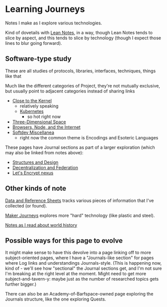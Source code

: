 # Learning Journeys

Notes I make as I explore various technologies.

Kind of dovetails with [Lean Notes][], in a way, though Lean Notes tends to slice by aspect, and this tends to slice by technology (though I expect those lines to blur going forward).

[Lean Notes]: f00c3d23-8848-4bb4-8d7a-d009f7344374.md

## Software-type study

These are all studies of protocols, libraries, interfaces, techniques, things like that

Much like the different categories of Project, they're not mutually exclusive, but usually point to adjacent categories instead of sharing links

- [Close to the Kernel](aab8f713-cba7-457c-aa4c-f77c00f5ef99.md)
  - relatively speaking
  - [Kubernetes](f7ab56ca-06db-4c96-808f-4d0b0ee47819.md)
    - so hot right now
- [Three-Dimensional Space](99e3281d-db72-429b-a6c2-9aea173d1db7.md)
- [Browsers, Node, and the Internet](18121112-bde0-4717-a221-d4f4b38155fd.md)
- [Softdev Miscellanea](e4f7fc4a-7242-45e0-8631-7586727fa1e9.md)
  - right now the common theme is Encodings and Esoteric Languages

These pages have Journal sections as part of a larger exploration (which may also be linked from notes above):

- [Structures and Design](8642721a-f8a5-41c3-a21c-dba6decb200a.md)
- [Decentralization and Federation](c47c2afa-59e0-4cde-a5b5-6afe4509ac46.md)
- [Let's Encrypt nexus](4ea48809-1a9d-42b6-aebc-22902d831c24.md)

## Other kinds of note

[Data and Reference Sheets](3823093b-64d3-43f8-ab26-853d39123d90.md) tracks various pieces of information that I've collected (or found).

[Maker Journeys](cd84567a-5cb9-43e8-85b0-bfe39960655a.md) explores more "hard" technology (like plastic and steel).

[Notes as I read about world history](9e5cecef-00f7-48af-87f1-e68b0b3f3463.md)

## Possible ways for this page to evolve

It might make sense to have this devolve into a page linking off to more subject-oriented pages, where I have a "Journals-like section" for pages where Log links and understandings Journals-style. (This is happening now, kind of - we'll see how "sectional" the Journal sections get, and I'm not sure I'm breaking at the right level at the moment. Might need to get more subject-and-tavern-y: maybe just as the number of researched topics gets further bigger.)

There can also be an Academy-of-Barfspace-owned page exploring the Journals structure, like the one exploring Quests.
